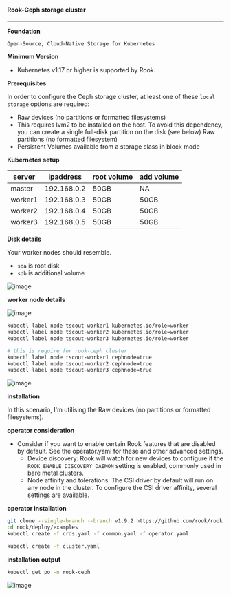 #### Rook-Ceph storage cluster

---

**Foundation**

`Open-Source, Cloud-Native Storage for Kubernetes`

**Minimum Version**

* Kubernetes v1.17 or higher is supported by Rook.

**Prerequisites**

In order to configure the Ceph storage cluster, at least one of these `local storage` options are required:

* Raw devices (no partitions or formatted filesystems)
* This requires lvm2 to be installed on the host. To avoid this dependency, you can create a single full-disk partition on the disk (see below) Raw partitions (no formatted filesystem)
* Persistent Volumes available from a storage class in block mode

**Kubernetes setup**

|server| ipaddress | root volume | add volume |
|---|---|---|---|
| master |192.168.0.2 |50GB|NA|
| worker1 |192.168.0.3 |50GB|50GB
| worker2 |192.168.0.4 |50GB |50GB|
| worker3 |192.168.0.5 |50GB |50GB|

**Disk details**

Your worker nodes should resemble.

* `sda` is root disk
* `sdb` is additional volume

![image](https://user-images.githubusercontent.com/57703276/166091705-4ee5056f-2435-47eb-ab59-54289049fb70.png)


**worker node details**

![image](https://user-images.githubusercontent.com/57703276/166090888-d1759814-319d-4204-bd5f-7af071f879ce.png)

```bash
kubectl label node tscout-worker1 kubernetes.io/role=worker
kubectl label node tscout-worker2 kubernetes.io/role=worker
kubectl label node tscout-worker3 kubernetes.io/role=worker

# this is require for rook-ceph cluster 
kubectl label node tscout-worker1 cephnode=true
kubectl label node tscout-worker2 cephnode=true
kubectl label node tscout-worker3 cephnode=true
```

![image](https://user-images.githubusercontent.com/57703276/166091296-d4631dd5-92f4-4f38-a727-537292f9f9eb.png)





**installation**

In this scenario, I'm utilising the Raw devices (no partitions or formatted filesystems).

**operator consideration**

* Consider if you want to enable certain Rook features that are disabled by default. See the operator.yaml for these and other advanced settings.
  * Device discovery: Rook will watch for new devices to configure if the `ROOK_ENABLE_DISCOVERY_DAEMON` setting is enabled, commonly used in bare metal clusters.
  * Node affinity and tolerations: The CSI driver by default will run on any node in the cluster. To configure the CSI driver affinity, several settings are available.

**operator installation**

```bash
git clone --single-branch --branch v1.9.2 https://github.com/rook/rook.git
cd rook/deploy/examples
kubectl create -f crds.yaml -f common.yaml -f operator.yaml
```

```bash
kubectl create -f cluster.yaml
```
**installation output**

```bash
kubectl get po -n rook-ceph
```

![image](https://user-images.githubusercontent.com/57703276/166090821-af020227-be27-4d08-903c-3d6c4cbdf9d8.png)













